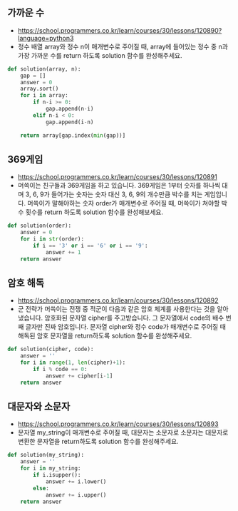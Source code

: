 ## 가까운 수
- https://school.programmers.co.kr/learn/courses/30/lessons/120890?language=python3
- 정수 배열 array와 정수 n이 매개변수로 주어질 때, array에 들어있는 정수 중 n과 가장 가까운 수를 return 하도록 solution 함수를 완성해주세요.
```python
def solution(array, n):
    gap = []
    answer = 0
    array.sort()
    for i in array:
        if n-i >= 0:
            gap.append(n-i)
        elif n-i < 0:
            gap.append(i-n)  
            
    return array[gap.index(min(gap))] 
```

## 369게임
- https://school.programmers.co.kr/learn/courses/30/lessons/120891
- 머쓱이는 친구들과 369게임을 하고 있습니다. 369게임은 1부터 숫자를 하나씩 대며 3, 6, 9가 들어가는 숫자는 숫자 대신 3, 6, 9의 개수만큼 박수를 치는 게임입니다. 머쓱이가 말해야하는 숫자 order가 매개변수로 주어질 때, 머쓱이가 쳐야할 박수 횟수를 return 하도록 solution 함수를 완성해보세요.
```python
def solution(order):
    answer = 0
    for i in str(order):
        if i == '3' or i == '6' or i == '9':
            answer += 1
    return answer
```

## 암호 해독
- https://school.programmers.co.kr/learn/courses/30/lessons/120892
- 군 전략가 머쓱이는 전쟁 중 적군이 다음과 같은 암호 체계를 사용한다는 것을 알아냈습니다. 암호화된 문자열 cipher를 주고받습니다. 그 문자열에서 code의 배수 번째 글자만 진짜 암호입니다. 문자열 cipher와 정수 code가 매개변수로 주어질 때 해독된 암호 문자열을 return하도록 solution 함수를 완성해주세요.
```python
def solution(cipher, code):
    answer = ''
    for i in range(1, len(cipher)+1):
        if i % code == 0:
            answer += cipher[i-1]
    return answer
```

## 대문자와 소문자
- https://school.programmers.co.kr/learn/courses/30/lessons/120893
- 문자열 my_string이 매개변수로 주어질 때, 대문자는 소문자로 소문자는 대문자로 변환한 문자열을 return하도록 solution 함수를 완성해주세요.
```python
def solution(my_string):
    answer = ''
    for i in my_string:
        if i.isupper():
            answer += i.lower()
        else:
            answer += i.upper()
    return answer
```
